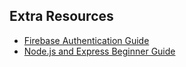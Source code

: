 ## Extra Resources
- [Firebase Authentication Guide](https://firebase.google.com/docs/auth)  
- [Node.js and Express Beginner Guide](https://developer.mozilla.org/en-US/docs/Learn/Server-side/Express_Nodejs/Introduction)  
